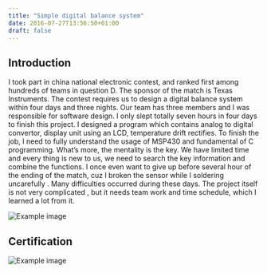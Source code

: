```yaml
---
title: "Simple digital balance system"
date: 2016-07-27T13:56:50+01:00
draft: false
---
```


## Introduction
I took part in china national electronic contest, and ranked first among hundreds of teams in question D. The sponsor of the match is Texas Instruments. The contest requires us to design a digital balance system within four days and three nights. Our team has three members and I was responsible for software design. I only slept totally seven hours in four days to finish this project. I designed a program which contains analog to digital convertor, display unit using an LCD, temperature drift rectifies.
To finish the job, I need to fully understand the usage of MSP430 and fundamental of C programming. What’s more, the mentality is the key. We have limited time and every thing is new to us, we need to search the key information and combine the functions. I once even want to give up before several hour of the ending of the match, cuz I broken the sensor while I soldering uncarefully . Many difficulties occurred during these days. The project itself is not very complicated , but it needs team work and time schedule, which I learned a lot from it.

![Example image](/images/balance.JPG)

## Certification

![Example image](/images/ti.jpg)



